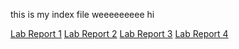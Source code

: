 this is my index file weeeeeeeee
hi

<!-- [Lab Report 1](lab-report-1-week-2.html) -->

[Lab Report 1](https://canitry.github.io/cse15l-lab-reports/lab-report-1-week-2.html)
[Lab Report 2](https://canitry.github.io/cse15l-lab-reports/lab-report-2-week-4.html)
[Lab Report 3](https://canitry.github.io/cse15l-lab-reports/lab-report-3-week-6.html)
[Lab Report 4](https://canitry.github.io/cse15l-lab-reports/lab-report-4-week-8.html)